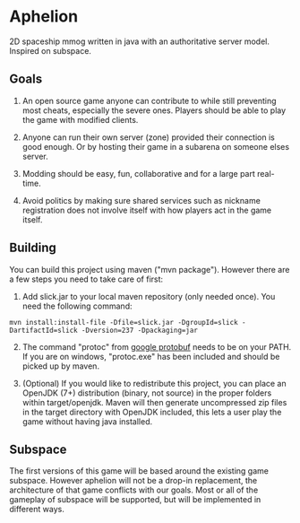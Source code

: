 # Aphelion
2D spaceship mmog written in java with an authoritative server model. Inspired on subspace.

## Goals

1. An open source game anyone can contribute to while still preventing most cheats, especially the severe ones.
Players should be able to play the game with modified clients.

2. Anyone can run their own server (zone) provided their connection is good enough. Or by hosting their game in a subarena on someone elses server.

3. Modding should be easy, fun, collaborative and for a large part real-time.

4. Avoid politics by making sure shared services such as nickname registration does not involve itself with how players act in the game itself.

## Building
You can build this project using maven ("mvn package"). However there are a few steps you need to take care of first:

1. Add slick.jar to your local maven repository (only needed once). You need the following command:
```
mvn install:install-file -Dfile=slick.jar -DgroupId=slick -DartifactId=slick -Dversion=237 -Dpackaging=jar
```

2. The command "protoc" from <a href="https://code.google.com/p/protobuf/">google protobuf</a> needs to be on your PATH. If you are on windows, "protoc.exe" has been included and should be picked up by maven.

3. (Optional) If you would like to redistribute this project, you can place an OpenJDK (7+) distribution (binary, not source) in the proper folders within target/openjdk. Maven will then generate uncompressed zip files in the target directory with OpenJDK included, this lets a user play the game without having java installed.

## Subspace
The first versions of this game will be based around the existing game subspace. However aphelion will not be a drop-in replacement, the architecture of that game conflicts with our goals. Most or all of the gameplay of subspace will be supported, but will be implemented in different ways.